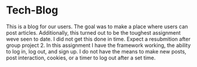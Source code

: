 # Tech-Blog
This is a blog for our users. The goal was to make a place where users can post articles. Additionally, this turned out to be the toughest assignment weve seen to date. I did not get this done in time. Expect a resubmition after group project 2.
In this assignment I have the framework working, the ability to log in, log out, and sign up. 
I do not have the means to make new posts, post interaction, cookies, or a timer to log out after a set time. 